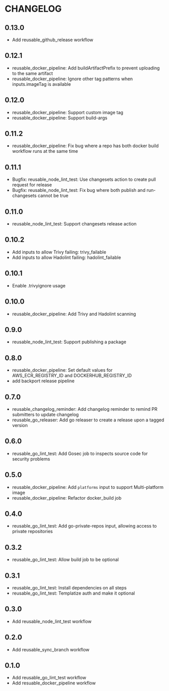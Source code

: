 # CHANGELOG

## 0.13.0

- Add reusable_github_release workflow

## 0.12.1

- reusable_docker_pipeline: Add buildArtifactPrefix to prevent uploading to the same artifact
- reusable_docker_pipeline: Ignore other tag patterns when inputs.imageTag is available
  
## 0.12.0

- reusable_docker_pipeline: Support custom image tag
- reusable_docker_pipeline: Support build-args

## 0.11.2

- reusable_docker_pipeline: Fix bug where a repo has both docker build workflow runs at the same time

## 0.11.1

- Bugfix: reusable_node_lint_test: Use changesets action to create pull request for release
- Bugfix: reusable_node_lint_test: Fix bug where both publish and run-changesets cannot be true

## 0.11.0

- reusable_node_lint_test: Support changesets release action

## 0.10.2

- Add inputs to allow Trivy failing: trivy_failable
- Add inputs to allow Hadolint failing: hadolint_failable

## 0.10.1

- Enable .trivyignore usage

## 0.10.0

- reusable_docker_pipeline: Add Trivy and Hadolint scanning

## 0.9.0

- reusable_node_lint_test: Support publishing a package

## 0.8.0

- reusable_docker_pipeline: Set default values for AWS_ECR_REGISTRY_ID and DOCKERHUB_REGISTRY_ID
- add backport release pipeline

## 0.7.0

- reusable_changelog_reminder: Add changelog reminder to remind PR submitters to update changelog
- reusable_go_releaser: Add go releaser to create a release upon a tagged version

## 0.6.0

- reusable_go_lint_test: Add Gosec job to inspects source code for security problems

## 0.5.0

- reusable_docker_pipeline: Add `platforms` input to support Multi-platform image
- reusable_docker_pipeline: Refactor docker_build job

## 0.4.0

- reusable_go_lint_test: Add go-private-repos input, allowing access to private repositories

## 0.3.2

- reusable_go_lint_test: Allow build job to be optional

## 0.3.1

- reusable_go_lint_test: Install dependencies on all steps
- reusable_go_lint_test: Templatize auth and make it optional

## 0.3.0

- Add reusable_node_lint_test workflow

## 0.2.0

- Add reusable_sync_branch workflow

## 0.1.0

- Add reusable_go_lint_test workflow
- Add resuable_docker_pipeline workflow
